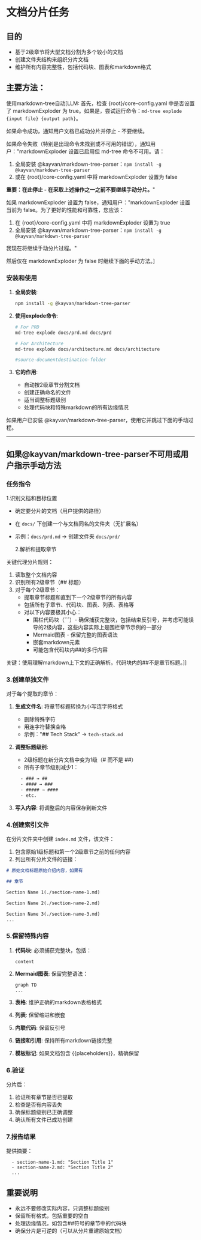 # 文档分片任务

## 目的

- 基于2级章节将大型文档分割为多个较小的文档
- 创建文件夹结构来组织分片文档
- 维护所有内容完整性，包括代码块、图表和markdown格式

## 主要方法：

使用markdown-tree自动[LLM: 首先，检查 {root}/core-config.yaml 中是否设置了 markdownExploder 为 true。如果是，尝试运行命令：`md-tree explode {input file} {output path}`。

如果命令成功，通知用户文档已成功分片并停止 - 不要继续。

如果命令失败（特别是出现命令未找到或不可用的错误），通知用户："markdownExploder 设置已启用但 md-tree 命令不可用。请：

1. 全局安装 @kayvan/markdown-tree-parser：`npm install -g @kayvan/markdown-tree-parser`
2. 或在 {root}/core-config.yaml 中将 markdownExploder 设置为 false

**重要：在此停止 - 在采取上述操作之一之前不要继续手动分片。**"

如果 markdownExploder 设置为 false，通知用户："markdownExploder 设置当前为 false。为了更好的性能和可靠性，您应该：

1. 在 {root}/core-config.yaml 中将 markdownExploder 设置为 true
2. 全局安装 @kayvan/markdown-tree-parser：`npm install -g @kayvan/markdown-tree-parser`

我现在将继续手动分片过程。"

然后仅在 markdownExploder 为 false 时继续下面的手动方法。]

### 安装和使用

1. **全局安装**:

    ```bash
    npm install -g @kayvan/markdown-tree-parser
    ```

2. **使用explode命令**:

    ```bash
    # For PRD
    md-tree explode docs/prd.md docs/prd

    # For Architecture
    md-tree explode docs/architecture.md docs/architecture

    #source-documentdestination-folder
    ```

3. **它的作用**:
    - 自动按2级章节分割文档
    - 创建正确命名的文件
    - 适当调整标题级别
    - 处理代码块和特殊markdown的所有边缘情况

如果用户已安装 @kayvan/markdown-tree-parser，使用它并跳过下面的手动过程。

---

## 如果@kayvan/markdown-tree-parser不可用或用户指示手动方法

### 任务指令

1.识别文档和目标位置

- 确定要分片的文档（用户提供的路径）
- 在 `docs/` 下创建一个与文档同名的文件夹（无扩展名）
- 示例：`docs/prd.md` → 创建文件夹 `docs/prd/`

    2.解析和提取章节

关键代理分片规则：

1. 读取整个文档内容
2. 识别所有2级章节（## 标题）
3. 对于每个2级章节：
    - 提取章节标题和直到下一个2级章节的所有内容
    - 包括所有子章节、代码块、图表、列表、表格等
    - 对以下内容要极其小心：
        - 围栏代码块（```）- 确保捕获完整块，包括结束反引号，并考虑可能误导的2级内容，这些内容实际上是围栏章节示例的一部分
        - Mermaid图表 - 保留完整的图表语法
        - 嵌套markdown元素
        - 可能包含代码块内##的多行内容

关键：使用理解markdown上下文的正确解析。代码块内的##不是章节标题。]]

### 3.创建单独文件

对于每个提取的章节：

1. **生成文件名**: 将章节标题转换为小写连字符格式
    - 删除特殊字符
    - 用连字符替换空格
    - 示例："## Tech Stack" → `tech-stack.md`

2. **调整标题级别**:
    - 2级标题在新分片文档中变为1级（# 而不是 ##）
    - 所有子章节级别减少1：

    ```txt
      - ### → ##
      - #### → ###
      - ##### → ####
      - etc.
    ```

3. **写入内容**: 将调整后的内容保存到新文件

### 4.创建索引文件

在分片文件夹中创建 `index.md` 文件，该文件：

1. 包含原始1级标题和第一个2级章节之前的任何内容
2. 列出所有分片文件的链接：

```markdown
# 原始文档标题原始介绍内容，如果有

## 章节

Section Name 1(./section-name-1.md)

Section Name 2(./section-name-2.md)

Section Name 3(./section-name-3.md)
...
```

### 5.保留特殊内容

1. **代码块**: 必须捕获完整块，包括：

    ```language
    content
    ```

2. **Mermaid图表**: 保留完整语法：

    ```mermaid
    graph TD
    ...
    ```

3. **表格**: 维护正确的markdown表格格式

4. **列表**: 保留缩进和嵌套

5. **内联代码**: 保留反引号

6. **链接和引用**: 保持所有markdown链接完整

7. **模板标记**: 如果文档包含 {{placeholders}}，精确保留

### 6.验证

分片后：

1. 验证所有章节是否已提取
2. 检查是否有内容丢失
3. 确保标题级别已正确调整
4. 确认所有文件已成功创建

### 7.报告结果

提供摘要：

```文档分片成功:源:original document path  目标: docs/[folder-name]/  创建的 file:count章节:
  - section-name-1.md: "Section Title 1"
  - section-name-2.md: "Section Title 2"
  ...
```

## 重要说明

- 永远不要修改实际内容，只调整标题级别
- 保留所有格式，包括重要的空白
- 处理边缘情况，如包含##符号的章节中的代码块
- 确保分片是可逆的（可以从分片重建原始文档）
